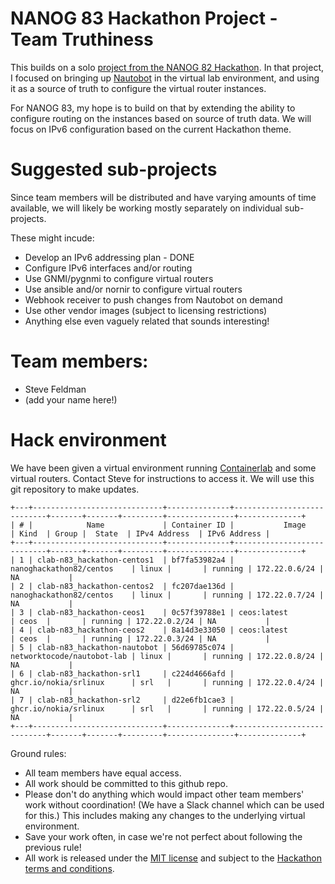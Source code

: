 # NANOG 83 Hackathon Project - Team Truthiness

This builds on a solo [project from the NANOG 82 Hackathon](https://github.com/smfeldman/nanog82hack).
In that project, I focused on bringing up [Nautobot](https://nautobot.readthedocs.io/en/latest/)
in the virtual lab environment, and using it as a source of truth to configure the virtual router instances.

For NANOG 83, my hope is to build on that by extending the ability to configure
routing on the instances based on source of truth data.  We will focus on IPv6
configuration based on the current Hackathon theme.

# Suggested sub-projects
Since team members will be distributed and have varying amounts of time available,
we will likely be working mostly separately on individual sub-projects.

These might incude:
- Develop an IPv6 addressing plan - DONE
- Configure IPv6 interfaces and/or routing
- Use GNMI/pygnmi to configure virtual routers
- Use ansible and/or nornir to configure virtual routers
- Webhook receiver to push changes from Nautobot on demand
- Use other vendor images (subject to licensing restrictions)
- Anything else even vaguely related that sounds interesting!

# Team members:
- Steve Feldman
- (add your name here!)

# Hack environment
We have been given a virtual environment running [Containerlab](https://containerlab.srlinux.dev/) and some virtual routers.
Contact Steve for instructions to access it.
We will use this git repository to make updates.

```
+---+-----------------------------+--------------+----------------------------+-------+-------+---------+---------------+--------------+
| # |            Name             | Container ID |           Image            | Kind  | Group |  State  | IPv4 Address  | IPv6 Address |
+---+-----------------------------+--------------+----------------------------+-------+-------+---------+---------------+--------------+
| 1 | clab-n83_hackathon-centos1  | bf7fa53982a4 | nanoghackathon82/centos    | linux |       | running | 172.22.0.6/24 | NA           |
| 2 | clab-n83_hackathon-centos2  | fc207dae136d | nanoghackathon82/centos    | linux |       | running | 172.22.0.7/24 | NA           |
| 3 | clab-n83_hackathon-ceos1    | 0c57f39788e1 | ceos:latest                | ceos  |       | running | 172.22.0.2/24 | NA           |
| 4 | clab-n83_hackathon-ceos2    | 8a14d3e33050 | ceos:latest                | ceos  |       | running | 172.22.0.3/24 | NA           |
| 5 | clab-n83_hackathon-nautobot | 56d69785c074 | networktocode/nautobot-lab | linux |       | running | 172.22.0.8/24 | NA           |
| 6 | clab-n83_hackathon-srl1     | c224d4666afd | ghcr.io/nokia/srlinux      | srl   |       | running | 172.22.0.4/24 | NA           |
| 7 | clab-n83_hackathon-srl2     | d22e6fb1cae3 | ghcr.io/nokia/srlinux      | srl   |       | running | 172.22.0.5/24 | NA           |
+---+-----------------------------+--------------+----------------------------+-------+-------+---------+---------------+--------------+
```

Ground rules:
- All team members have equal access.
- All work should be committed to this github repo.
- Please don't do anything which would impact other team members' work without coordination!
(We have a Slack channel which can be used for this.)  This includes making any changes to
the underlying virtual environment.
- Save your work often, in case we're not perfect about following the previous rule!
- All work is released under the [MIT license](LICENSE) and subject to the [Hackathon terms and conditions](https://www.nanog.org/legal/hackathon-terms/).

